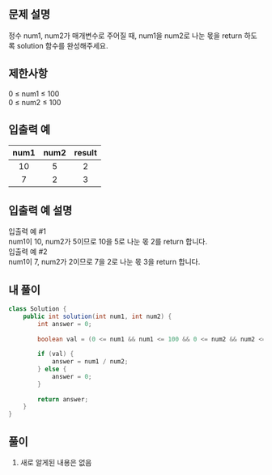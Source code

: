 ## 문제 설명

정수 num1, num2가 매개변수로 주어질 때, num1을 num2로 나눈 몫을 return 하도록 solution 함수를 완성해주세요.

## 제한사항
0 ≤ num1 ≤ 100  
0 ≤ num2 ≤ 100

## 입출력 예
|num1|num2|result|
|:---:|:---:|:---:|
|10|5|2|
|7|2|3|

## 입출력 예 설명
입출력 예 #1  
num1이 10, num2가 5이므로 10을 5로 나눈 몫 2를 return 합니다.  
입출력 예 #2  
num1이 7, num2가 2이므로 7을 2로 나눈 몫 3을 return 합니다.

## 내 풀이
```java
class Solution {
    public int solution(int num1, int num2) {
        int answer = 0;
        
        boolean val = (0 <= num1 && num1 <= 100 && 0 <= num2 && num2 <= 100);
        
        if (val) {
        	answer = num1 / num2;
        } else {
        	answer = 0;
        }
        
        return answer;
    }
}
```

## 풀이

1. 새로 알게된 내용은 없음
